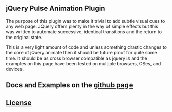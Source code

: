 jQuery Pulse Animation Plugin
-----------------------------

The purpose of this plugin was to make it trivial to add subtle visual cues
to any web page. JQuery offers plenty in the way of simple effects but this was written
to automate successive, identical transitions and the return to the original state.

This is a very light amount of code and unless something drastic changes to the core of jQuery.animate then
it should be future proof for quite some time. It should be as cross browser compatible as jquery is and the
examples on this page have been tested on multiple browsers, OSes, and devices.

## Docs and Examples on the [github page](../../../../../index.phpson.github.com/jquery.pulse.js/)

## [License](../../../../../index.phpb.com/jsoverson/jquery.pulse.js/blob/master/LICENSE)

